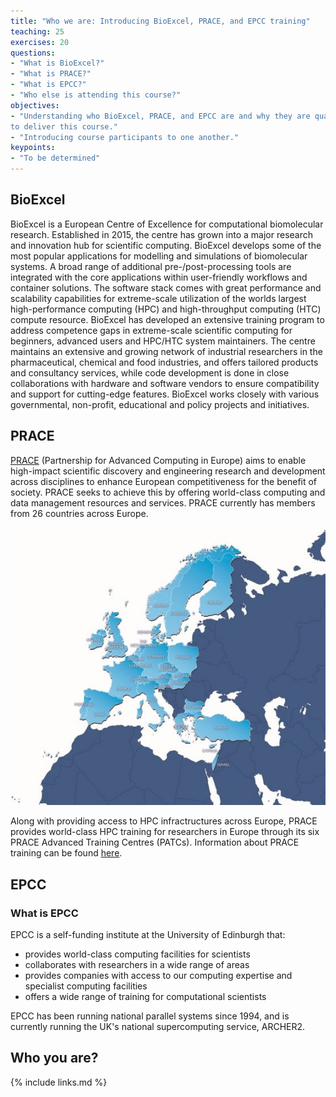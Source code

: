 ```yaml
---
title: "Who we are: Introducing BioExcel, PRACE, and EPCC training"
teaching: 25
exercises: 20
questions:
- "What is BioExcel?"
- "What is PRACE?"
- "What is EPCC?"
- "Who else is attending this course?"
objectives:
- "Understanding who BioExcel, PRACE, and EPCC are and why they are qualified
to deliver this course."
- "Introducing course participants to one another."
keypoints:
- "To be determined"
---
```


## BioExcel

BioExcel is a European Centre of Excellence for computational biomolecular
research. Established in 2015, the centre has grown into a major research and
innovation hub for scientific computing. BioExcel develops some of the most
popular applications for modelling and simulations of biomolecular systems. A
broad range of additional pre-/post-processing tools are integrated with the
core applications within user-friendly workflows and container solutions. The
software stack comes with great performance and scalability capabilities for
extreme-scale utilization of the worlds largest high-performance computing
(HPC) and high-throughput computing (HTC) compute resource. BioExcel has
developed an extensive training program to address competence gaps in
extreme-scale scientific computing for beginners, advanced users and HPC/HTC
system maintainers. The centre maintains an extensive and growing network of
industrial researchers in the pharmaceutical, chemical and food industries,
and offers tailored products and consultancy services, while code development
is done in close collaborations with hardware and software vendors to ensure
compatibility and support for cutting-edge features. BioExcel works closely
with various governmental, non-profit, educational and policy projects and
initiatives.

## PRACE

[PRACE](https://prace-ri.eu/) (Partnership for Advanced Computing in Europe)
aims to enable high-impact scientific discovery and engineering research and
development across disciplines to enhance European competitiveness for the
benefit of society. PRACE seeks to achieve this by offering world-class
computing and data management resources and services. PRACE currently has
members from 26 countries across Europe.

![Alt](../fig/PRACE_members.jpg)

Along with providing access to HPC infractructures across Europe, PRACE provides
world-class HPC training for researchers in Europe through its six PRACE Advanced
Training Centres (PATCs). Information about PRACE training can be found
[here](https://prace-ri.eu/).

## EPCC

### What is EPCC

EPCC is a self-funding institute at the University of Edinburgh that:
* provides world-class computing facilities for scientists
* collaborates with researchers in a wide range of areas
* provides companies with access to our computing expertise and specialist
computing facilities
* offers a wide range of training for computational scientists

EPCC has been running national parallel systems since 1994, and is currently
running the UK's national supercomputing service, ARCHER2.

## Who you are?



{% include links.md %}

